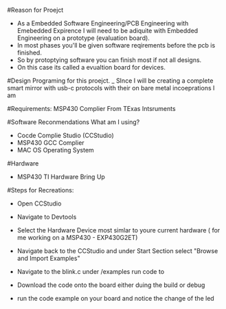 #Reason for Proejct
- As a Embedded Software Engineering/PCB Engineering with Emebedded Expirence I will need to be adiquite with Embedded Engineering on a prototype (evaluation board). 
- In most phases you'll be given software reqirements before the pcb is finished. 
- So by protoptying software you can finish most if not all designs. 
- On this case its called a evualtion board for devices. 

#Design Programing for this proejct. 
_ SInce I will be creating a complete smart mirror with usb-c protocols with their on bare metal incoeprations I am 

#Requirements:
MSP430 Complier From TExas Intsruments



#Software Reconmendations 
What am I using? 
- Cocde Complie Studio (CCStudio)
- MSP430 GCC Complier
- MAC OS Operating System 


#Hardware 
- MSP430 TI Hardware Bring Up 


#Steps for Recreations:
- Open CCStudio
- Navigate to Devtools 
- Select the Hardware Device most simlar to youre current hardware ( for me working on a MSP430 - EXP430G2ET) 
- Navigate back to the CCStudio and under Start Section select "Browse and Import Examples"

- Navigate to the blink.c under /examples run code to 
- Download the code onto the board either duing the build or debug
- run the code example on your board and notice the change of the led 








